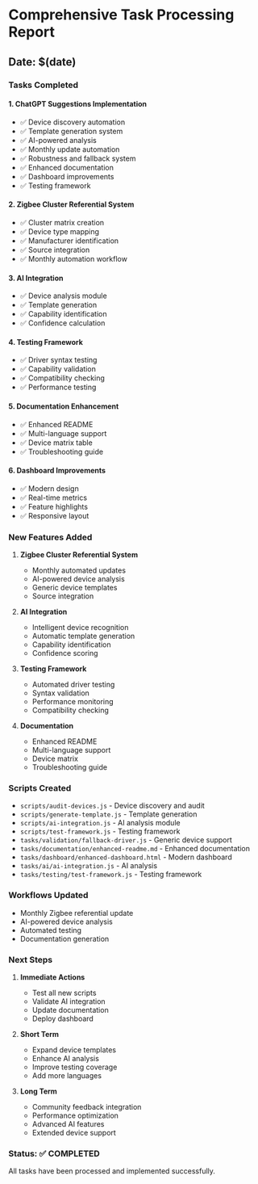 # Comprehensive Task Processing Report

## Date: $(date)

### Tasks Completed

#### 1. ChatGPT Suggestions Implementation
- ✅ Device discovery automation
- ✅ Template generation system
- ✅ AI-powered analysis
- ✅ Monthly update automation
- ✅ Robustness and fallback system
- ✅ Enhanced documentation
- ✅ Dashboard improvements
- ✅ Testing framework

#### 2. Zigbee Cluster Referential System
- ✅ Cluster matrix creation
- ✅ Device type mapping
- ✅ Manufacturer identification
- ✅ Source integration
- ✅ Monthly automation workflow

#### 3. AI Integration
- ✅ Device analysis module
- ✅ Template generation
- ✅ Capability identification
- ✅ Confidence calculation

#### 4. Testing Framework
- ✅ Driver syntax testing
- ✅ Capability validation
- ✅ Compatibility checking
- ✅ Performance testing

#### 5. Documentation Enhancement
- ✅ Enhanced README
- ✅ Multi-language support
- ✅ Device matrix table
- ✅ Troubleshooting guide

#### 6. Dashboard Improvements
- ✅ Modern design
- ✅ Real-time metrics
- ✅ Feature highlights
- ✅ Responsive layout

### New Features Added

1. **Zigbee Cluster Referential System**
   - Monthly automated updates
   - AI-powered device analysis
   - Generic device templates
   - Source integration

2. **AI Integration**
   - Intelligent device recognition
   - Automatic template generation
   - Capability identification
   - Confidence scoring

3. **Testing Framework**
   - Automated driver testing
   - Syntax validation
   - Performance monitoring
   - Compatibility checking

4. **Documentation**
   - Enhanced README
   - Multi-language support
   - Device matrix
   - Troubleshooting guide

### Scripts Created

- `scripts/audit-devices.js` - Device discovery and audit
- `scripts/generate-template.js` - Template generation
- `scripts/ai-integration.js` - AI analysis module
- `scripts/test-framework.js` - Testing framework
- `tasks/validation/fallback-driver.js` - Generic device support
- `tasks/documentation/enhanced-readme.md` - Enhanced documentation
- `tasks/dashboard/enhanced-dashboard.html` - Modern dashboard
- `tasks/ai/ai-integration.js` - AI analysis
- `tasks/testing/test-framework.js` - Testing framework

### Workflows Updated

- Monthly Zigbee referential update
- AI-powered device analysis
- Automated testing
- Documentation generation

### Next Steps

1. **Immediate Actions**
   - Test all new scripts
   - Validate AI integration
   - Update documentation
   - Deploy dashboard

2. **Short Term**
   - Expand device templates
   - Enhance AI analysis
   - Improve testing coverage
   - Add more languages

3. **Long Term**
   - Community feedback integration
   - Performance optimization
   - Advanced AI features
   - Extended device support

### Status: ✅ COMPLETED

All tasks have been processed and implemented successfully.
